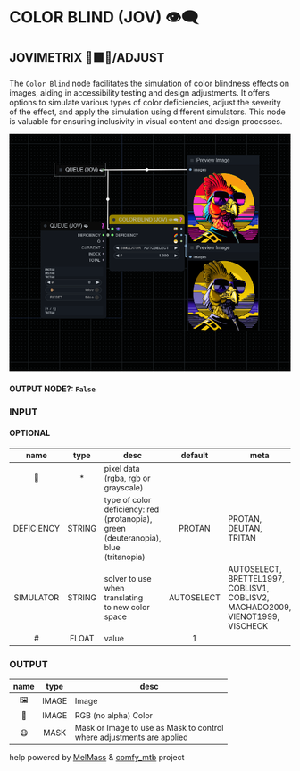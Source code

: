 # COLOR BLIND (JOV) 👁‍🗨

## JOVIMETRIX 🔺🟩🔵/ADJUST

The `Color Blind` node facilitates the simulation of color blindness effects on images, aiding in accessibility testing and design adjustments. It offers options to simulate various types of color deficiencies, adjust the severity of the effect, and apply the simulation using different simulators. This node is valuable for ensuring inclusivity in visual content and design processes.

![COLOR BLIND](https://raw.githubusercontent.com/Amorano/Jovimetrix-examples/master/node/COLOR%20BLIND/COLOR%20BLIND.png)

#### OUTPUT NODE?: `False`

### INPUT

#### OPTIONAL

name | type | desc | default | meta
:---:|:---:|---|:---:|---
👾 | * | pixel data (rgba, rgb or<br>grayscale) |  | 
DEFICIENCY | STRING | type of color deficiency: red<br>(protanopia), green<br>(deuteranopia), blue<br>(tritanopia) | PROTAN | PROTAN, DEUTAN, TRITAN
SIMULATOR | STRING | solver to use when translating<br>to new color space | AUTOSELECT | AUTOSELECT, BRETTEL1997,<br>COBLISV1, COBLISV2, MACHADO2009,<br>VIENOT1999, VISCHECK
\# | FLOAT | value | 1 | 

### OUTPUT

name | type | desc
:---:|:---:|---
🖼️ | IMAGE | Image 
🌈 | IMAGE | RGB (no alpha) Color 
😷 | MASK | Mask or Image to use as Mask to control<br>where adjustments are applied 

help powered by [MelMass](https://github.com/melMass) & [comfy_mtb](https://github.com/melMass/comfy_mtb) project